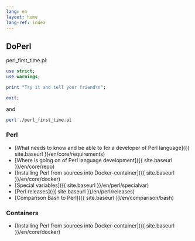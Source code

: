 ```yaml
---
lang: en
layout: home
lang-ref: index
---
```


## DoPerl

perl_first_time.pl:

```perl
use strict;
use warnings;

print "Try it and tell your friend\n";

exit;
```
and

```bash
perl ./perl_first_time.pl
```

### Perl

* [What needs to know and be able to for a developer of Perl language]({{ site.baseurl }}/en/core/requirements)
* [Where is going on of Perl language development]({{ site.baseurl }}/en/core/repo)
* [Installing Perl from sources into Docker-container]({{ site.baseurl }}/en/core/docker)
* [Special variables]({{ site.baseurl }}/en/perl/specialvar)
* [Perl releases]({{ site.baseurl }}/en/perl/releases)
* [Comparison Bash to Perl]({{ site.baseurl }}/en/comparison/bash)

### Containers

* [Installing Perl from sources into Docker-container]({{ site.baseurl }}/en/core/docker)
